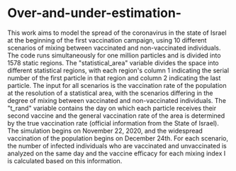 # Over-and-under-estimation-

This work aims to model the spread of
the coronavirus in the state of Israel
at the beginning of the first vaccination campaign,
using 10 different scenarios of mixing between vaccinated
and non-vaccinated individuals. The code runs simultaneously
for one million particles and is divided into 1578 static regions.
The "statistical_area" variable divides the space into different statistical regions,
with each region's column 1 indicating the serial number of the first particle in that
region and column 2 indicating the last particle. The input for all scenarios is the
vaccination rate of the population at the resolution of a statistical area, with the
scenarios differing in the degree of mixing between vaccinated and non-vaccinated individuals.
The "t_rand" variable contains the day on which each particle receives their second vaccine
and the general vaccination rate of the area is determined by the true vaccination rate
(official information from the State of Israel). The simulation begins on November 22, 2020,
and the widespread vaccination of the population begins on December 24th.
For each scenario, the number of infected individuals who are vaccinated and unvaccinated
is analyzed on the same day and the vaccine efficacy for each mixing index I is calculated based on this information.
